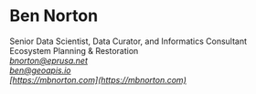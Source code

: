 Ben Norton
============
Senior Data Scientist, Data Curator, and Informatics Consultant  
Ecosystem Planning & Restoration  
*[bnorton@eprusa.net](bnorton@eprusa.net)*   
*[ben@geoapis.io](ben@geoapis.io)*  
*[https://mbnorton.com](https://mbnorton.com)*   
